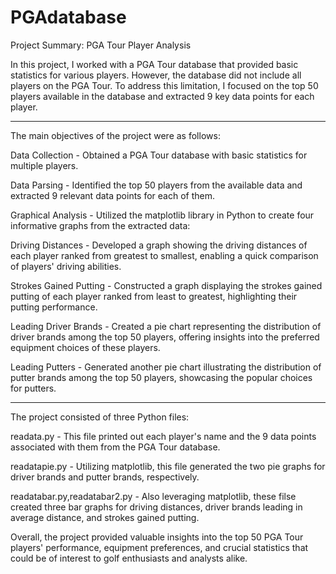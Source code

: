 # PGAdatabase
Project Summary: PGA Tour Player Analysis

In this project, I worked with a PGA Tour database that provided basic statistics for various players. However, the database did not include all players on the PGA Tour. To address this limitation, I focused on the top 50 players available in the database and extracted 9 key data points for each player.
________________________________________________________________________________________________________________________________________________________________
The main objectives of the project were as follows:

Data Collection - Obtained a PGA Tour database with basic statistics for multiple players.

Data Parsing - Identified the top 50 players from the available data and extracted 9 relevant data points for each of them.

Graphical Analysis - Utilized the matplotlib library in Python to create four informative graphs from the extracted data:

Driving Distances - Developed a graph showing the driving distances of each player ranked from greatest to smallest, enabling a quick comparison of players' driving abilities.

Strokes Gained Putting - Constructed a graph displaying the strokes gained putting of each player ranked from least to greatest, highlighting their putting performance.

Leading Driver Brands - Created a pie chart representing the distribution of driver brands among the top 50 players, offering insights into the preferred equipment choices of these players.

Leading Putters - Generated another pie chart illustrating the distribution of putter brands among the top 50 players, showcasing the popular choices for putters.
________________________________________________________________________________________________________________________________________________________________
The project consisted of three Python files:

readata.py - This file printed out each player's name and the 9 data points associated with them from the PGA Tour database.

readatapie.py - Utilizing matplotlib, this file generated the two pie graphs for driver brands and putter brands, respectively.

readatabar.py,readatabar2.py - Also leveraging matplotlib, these filse created three bar graphs for driving distances, driver brands leading in average distance, and strokes gained putting.

Overall, the project provided valuable insights into the top 50 PGA Tour players' performance, equipment preferences, and crucial statistics that could be of interest to golf enthusiasts and analysts alike.
